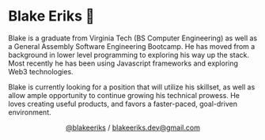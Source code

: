 # Blake Eriks 👷

Blake is a graduate from Virginia Tech (BS Computer Engineering)
as well as a General Assembly Software Engineering Bootcamp. He 
has moved from a background in lower level programming to exploring
his way up the stack. Most recently he has been using Javascript
frameworks and exploring Web3 technologies.

Blake is currently looking for a position that will utilize his
skillset, as well as allow ample opportunity to continue
growing his technical prowess. He loves creating useful products,
and favors a faster-paced, goal-driven environment.

<p align='center'><a href="https://twitter.com/blakeeriks">@blakeeriks<a> / <a href="mailto:blakeeriks.dev@gmail.com">blakeeriks.dev@gmail.com<a></p>
